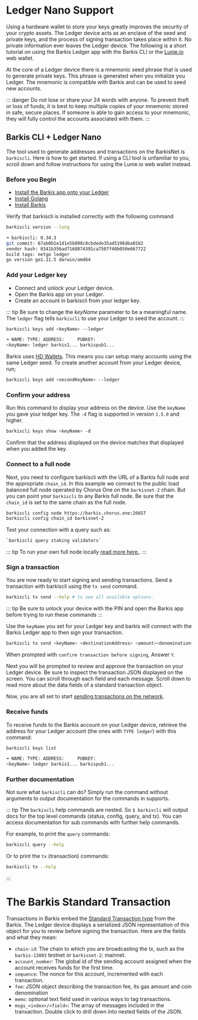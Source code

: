 # Ledger Nano Support

Using a hardware wallet to store your keys greatly improves the security of your crypto assets. The Ledger device acts as an enclave of the seed and private keys, and the process of signing transaction takes place within it. No private information ever leaves the Ledger device. The following is a short tutorial on using the Barkis Ledger app with the Barkis CLI or the [Lunie.io](https://lunie.io/#/) web wallet.

At the core of a Ledger device there is a mnemonic seed phrase that is used to generate private keys. This phrase is generated when you initialize you Ledger. The mnemonic is compatible with Barkis and can be used to seed new accounts.

::: danger
Do not lose or share your 24 words with anyone. To prevent theft or loss of funds, it is best to keep multiple copies of your mnemonic stored in safe, secure places. If someone is able to gain access to your mnemonic, they will fully control the accounts associated with them.
:::

## Barkis CLI + Ledger Nano

The tool used to generate addresses and transactions on the BarkisNet is `barkiscli`. Here is how to get started. If using a CLI tool is unfamiliar to you, scroll down and follow instructions for using the Lunie.io web wallet instead.

### Before you Begin

- [Install the Barkis app onto your Ledger](https://github.com/barkis/ledger-barkis/blob/master/README.md#installing)
- [Install Golang](https://golang.org/doc/install)
- [Install Barkis](https://barkis.network/docs/barkisnet/installation.html)

Verify that barkiscli is installed correctly with the following command

```bash
barkiscli version --long

➜ barkiscli: 0.34.3
git commit: 67ab0b1e1d1e5b898c8cbdede35ad5196dba01b2
vendor hash: 0341b356ad7168074391ca7507f40b050e667722
build tags: netgo ledger
go version go1.11.5 darwin/amd64

```

### Add your Ledger key

- Connect and unlock your Ledger device.
- Open the Barkis app on your Ledger.
- Create an account in barkiscli from your ledger key.

::: tip
Be sure to change the _keyName_ parameter to be a meaningful name. The `ledger` flag tells `barkiscli` to use your Ledger to seed the account.
:::

```bash
barkiscli keys add <keyName> --ledger

➜ NAME: TYPE: ADDRESS:     PUBKEY:
<keyName> ledger barkis1... barkispub1...
```

Barkis uses [HD Wallets](./hd-wallets.md). This means you can setup many accounts using the same Ledger seed. To create another account from your Ledger device, run;

```bash
barkiscli keys add <secondKeyName> --ledger
```

### Confirm your address

Run this command to display your address on the device. Use the `keyName` you gave your ledger key. The `-d` flag is supported in version `1.5.0` and higher.

```bash
barkiscli keys show <keyName> -d
```

Confirm that the address displayed on the device matches that displayed when you added the key.

### Connect to a full node

Next, you need to configure barkiscli with the URL of a Barkis full node and the appropriate `chain_id`. In this example we connect to the public load balanced full node operated by Chorus One on the `barkisnet-2` chain. But you can point your `barkiscli` to any Barkis full node. Be sure that the `chain_id` is set to the same chain as the full node.

```bash
barkiscli config node https://barkis.chorus.one:26657
barkiscli config chain_id barkisnet-2
```

Test your connection with a query such as:

``` bash
`barkiscli query staking validators`
```

::: tip
To run your own full node locally [read more here.](https://barkis.network/docs/barkisnet/join-mainnet.html#setting-up-a-new-node).
:::

### Sign a transaction

You are now ready to start signing and sending transactions. Send a transaction with barkiscli using the `tx send` command.

``` bash
barkiscli tx send --help # to see all available options.
```

::: tip
Be sure to unlock your device with the PIN and open the Barkis app before trying to run these commands
:::

Use the `keyName` you set for your Ledger key and barkis will connect with the Barkis Ledger app to then sign your transaction.

```bash
barkiscli tx send <keyName> <destinationAddress> <amount><denomination>
```

When prompted with `confirm transaction before signing`, Answer `Y`.

Next you will be prompted to review and approve the transaction on your Ledger device. Be sure to inspect the transaction JSON displayed on the screen. You can scroll through each field and each message. Scroll down to read more about the data fields of a standard transaction object.

Now, you are all set to start [sending transactions on the network](./delegator-guide-cli.md#sending-transactions).

### Receive funds

To receive funds to the Barkis account on your Ledger device, retrieve the address for your Ledger account (the ones with `TYPE ledger`) with this command:

```bash
barkiscli keys list

➜ NAME: TYPE: ADDRESS:     PUBKEY:
<keyName> ledger barkis1... barkispub1...
```

### Further documentation

Not sure what `barkiscli` can do? Simply run the command without arguments to output documentation for the commands in supports.

::: tip
The `barkiscli` help commands are nested. So `$ barkiscli` will output docs for the top level commands (status, config, query, and tx). You can access documentation for sub commands with further help commands.

For example, to print the `query` commands:

```bash
barkiscli query --help
```

Or to print the `tx` (transaction) commands:

```bash
barkiscli tx --help
```
:::

# The Barkis Standard Transaction

Transactions in Barkis embed the [Standard Transaction type](https://godoc.org/github.com/barkis/barkis/x/auth#StdTx) from the Barkis. The Ledger device displays a serialized JSON representation of this object for you to review before signing the transaction. Here are the fields and what they mean:

- `chain-id`: The chain to which you are broadcasting the tx, such as the `barkis-13003` testnet or `barkisnet-2`: mainnet.
- `account_number`: The global id of the sending account assigned when the account receives funds for the first time.
- `sequence`: The nonce for this account, incremented with each transaction.
- `fee`: JSON object describing the transaction fee, its gas amount and coin denomination
- `memo`: optional text field used in various ways to tag transactions.
- `msgs_<index>/<field>`: The array of messages included in the transaction. Double click to drill down into nested fields of the JSON.
